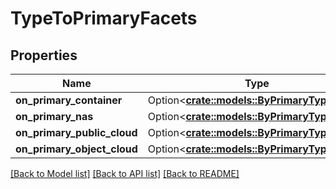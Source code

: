 # TypeToPrimaryFacets

## Properties

Name | Type | Description | Notes
------------ | ------------- | ------------- | -------------
**on_primary_container** | Option<[**crate::models::ByPrimaryTypeFacet**](by_primary_type_facet.md)> |  | [optional]
**on_primary_nas** | Option<[**crate::models::ByPrimaryTypeFacet**](by_primary_type_facet.md)> |  | [optional]
**on_primary_public_cloud** | Option<[**crate::models::ByPrimaryTypeFacet**](by_primary_type_facet.md)> |  | [optional]
**on_primary_object_cloud** | Option<[**crate::models::ByPrimaryTypeFacet**](by_primary_type_facet.md)> |  | [optional]

[[Back to Model list]](../README.md#documentation-for-models) [[Back to API list]](../README.md#documentation-for-api-endpoints) [[Back to README]](../README.md)


